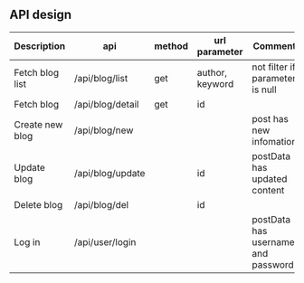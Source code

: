 ## API design

| Description     | api              | method | url parameter   | Comment                            |
| --------------- | ---------------- | ------ | --------------- | ---------------------------------- |
| Fetch blog list | /api/blog/list   | get    | author, keyword | not filter if parameter is null    |
| Fetch blog      | /api/blog/detail | get    | id              |                                    |
| Create new blog | /api/blog/new    |        |                 | post has new infomation            |
| Update blog     | /api/blog/update |        | id              | postData has updated content       |
| Delete blog     | /api/blog/del    |        | id              |                                    |
| Log in          | /api/user/login  |        |                 | postData has username and password |
